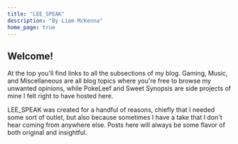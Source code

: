 ```yaml
---
title: "LEE_SPEAK"
description: "By Liam McKenna"
home_page: true
---
```


## Welcome!

At the top you'll find links to all the subsections of my blog. Gaming, Music, and Miscellaneous are all
blog topics where you're free to browse my unwanted opinions, while PokeLeef and Sweet Synopsis are
side projects of mine I felt right to have hosted here.

LEE_SPEAK was created for a handful of reasons, chiefly that I needed some sort of outlet, but also because
sometimes I have a take that I don't hear coming from anywhere else. Posts here will always be some flavor of
both original and insightful.